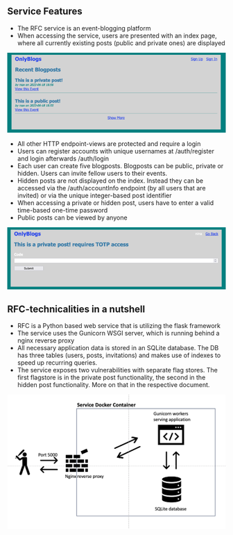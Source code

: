 ## Service Features
- The RFC service is an event-blogging platform
- When accessing the service, users are presented with an index page, where all currently existing posts (public and private ones) are displayed


![Service Index](./pictures/Index.png?raw=true "The application index page")


- All other HTTP endpoint-views are protected and require a login 
- Users can register accounts with unique usernames at /auth/register and login afterwards /auth/login
- Each user can create five blogposts. Blogposts can be public, private or hidden. Users can invite fellow users to their events.
- Hidden posts are not displayed on the index. Instead they can be accessed via the /auth/accountInfo endpoint (by all users that are invited) or via the unique integer-based post identifier
- When accessing a private or hidden post, users have to enter a valid time-based one-time password
- Public posts can be viewed by anyone


![Service Index](./pictures/totp.png?raw=true "The application index page")


## RFC-technicalities in a nutshell
- RFC is a Python based web service that is utilizing the flask framework
- The service uses the Gunicorn WSGI server, which is running behind a nginx reverse proxy
- All necessary application data is stored in an SQLite database. The DB has three tables (users, posts, invitations) and makes use of indexes to speed up recurring queries.
- The service exposes two vulnerabilities with separate flag stores. The first flagstore is in the private post functionality, the second in the hidden post functionality. More on that in the respective document.

![Service Architecture](./pictures/architecture.png?raw=true "The application architecture")



